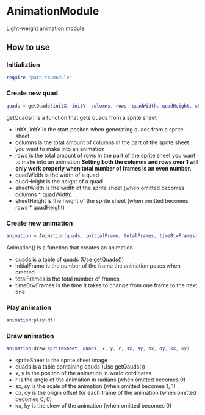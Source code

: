 # AnimationModule
Light-weight animation module


## How to use

### Initializtion
```lua
require "path.to.module"
```

### Create new quad
```lua
quads = getQuads(initX, initY, columns, rows, quadWidth, quadHeight, sheetWidth, sheetHeight)
```
getQuads() is a function that gets quads from a sprite sheet
  - initX, initY is the start positon when generating quads from a sprite sheet
  - columns is the total amount of columns in the part of the sprite sheet you want to make into an animation
  - rows is the total amount of rows in the part of the sprite sheet you want to make into an animation
  **Setting both the columns and rows over 1 will only work properly when total number of frames is an even number.**  
  - quadWidth is the width of a quad
  - quadHeight is the height of a quad
  - sheetWidth is the width of the sprite sheet (when omitted becomes columns * quadWidth)
  - sheetHeight is the height of the sprite sheet (when omitted becomes rows * quadHeight)
  
### Create new animation
```lua
animation = Animation(quads, initialFrame, totalFrames, timeBtwFrames)
```
Animation() is a function that creates an animation
  - quads is a table of quads (Use getQuads())
  - initialFrame is the number of the frame the animation poses when created 
  - totalFrames is the total number of frames
  - timeBtwFrames is the time it takes to change from one frame to the next one

### Play animation
```lua
animation:play(dt)
```

### Draw animation
```lua
animation:draw(spriteSheet, quads, x, y, r, sx, sy, ox, oy, kx, ky)
```
  - spriteSheet is the sprite sheet image
  - quads is a table containing qauds (Use getQauds())
  - x, y is the positon of the animation in world cordinates
  - r is the angle of the animation in radians (when omitted becomes 0)
  - sx, sy is the scale of the animation (when omitted becomes 1, 1)
  - ox, oy is the origin offset for each frame of the animation (when omitted becomes 0, 0)
  - kx, ky is the skew of the animation (when omitted becomes 0)
